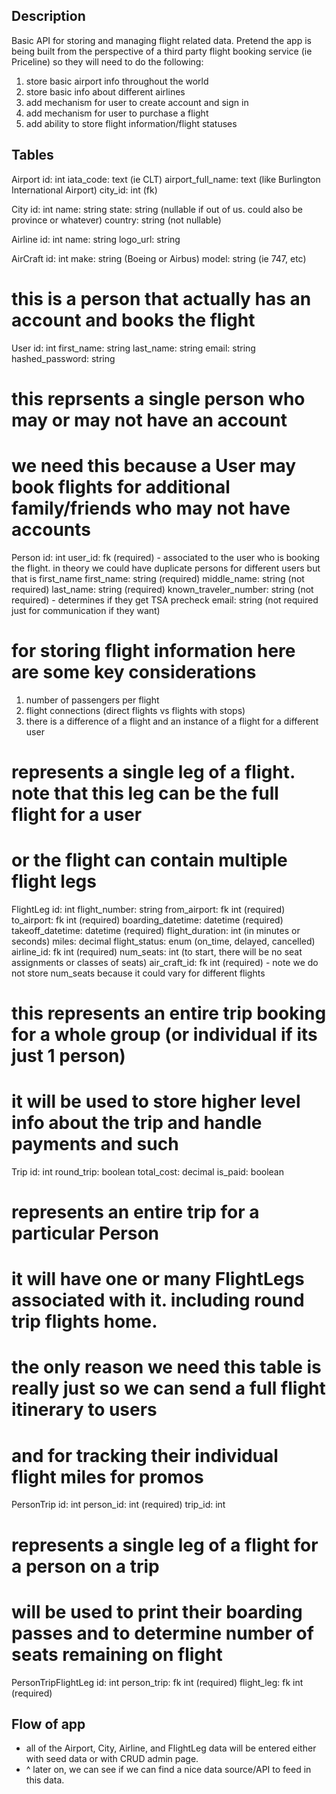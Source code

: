## Description

Basic API for storing and managing flight related data. Pretend the app is being built from the perspective of a third party flight booking service (ie Priceline) so they will need to do the following:

1. store basic airport info throughout the world
2. store basic info about different airlines
3. add mechanism for user to create account and sign in
4. add mechanism for user to purchase a flight
5. add ability to store flight information/flight statuses


## Tables
Airport
id: int
iata_code: text (ie CLT)
airport_full_name: text (like Burlington International Airport)
city_id: int (fk)

City
id: int
name: string
state: string (nullable if out of us. could also be province or whatever)
country: string (not nullable)

Airline
id: int
name: string
logo_url: string

AirCraft
id: int
make: string (Boeing or Airbus)
model: string (ie 747, etc)

# this is a person that actually has an account and books the flight
User
id: int
first_name: string
last_name: string
email: string
hashed_password: string

# this reprsents a single person who may or may not have an account
# we need this because a User may book flights for additional family/friends who may not have accounts
Person
id: int
user_id: fk (required) - associated to the user who is booking the flight. in theory we could have duplicate persons for different users but that is first_name
first_name: string (required)
middle_name: string (not required)
last_name: string (required)
known_traveler_number: string (not required) - determines if they get TSA precheck
email: string (not required just for communication if they want)


# for storing flight information here are some key considerations
1. number of passengers per flight
2. flight connections (direct flights vs flights with stops)
3. there is a difference of a flight and an instance of a flight for a different user


# represents a single leg of a flight. note that this leg can be the full flight for a user
# or the flight can contain multiple flight legs
FlightLeg
id: int
flight_number: string
from_airport: fk int (required)
to_airport: fk int (required)
boarding_datetime: datetime (required)
takeoff_datetime: datetime (required)
flight_duration: int (in minutes or seconds)
miles: decimal
flight_status: enum (on_time, delayed, cancelled)
airline_id: fk int (required)
num_seats: int (to start, there will be no seat assignments or classes of seats)
air_craft_id: fk int (required) - note we do not store num_seats because it could vary for different flights


# this represents an entire trip booking for a whole group (or individual if its just 1 person)
# it will be used to store higher level info about the trip and handle payments and such
Trip
id: int
round_trip: boolean
total_cost: decimal
is_paid: boolean


# represents an entire trip for a particular Person
# it will have one or many FlightLegs associated with it. including round trip flights home.
# the only reason we need this table is really just so we can send a full flight itinerary to users
# and for tracking their individual flight miles for promos
PersonTrip
id: int
person_id: int (required)
trip_id: int

# represents a single leg of a flight for a person on a trip
# will be used to print their boarding passes and to determine number of seats remaining on flight
PersonTripFlightLeg
id: int
person_trip: fk int (required)
flight_leg: fk int (required)

## Flow of app

- all of the Airport, City, Airline, and FlightLeg data will be entered either with seed data or with CRUD admin page.
- ^ later on, we can see if we can find a nice data source/API to feed in this data.